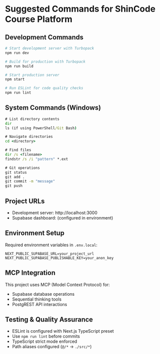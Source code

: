 # Suggested Commands for ShinCode Course Platform

## Development Commands
```bash
# Start development server with Turbopack
npm run dev

# Build for production with Turbopack
npm run build

# Start production server
npm start

# Run ESLint for code quality checks
npm run lint
```

## System Commands (Windows)
```cmd
# List directory contents
dir
ls (if using PowerShell/Git Bash)

# Navigate directories
cd <directory>

# Find files
dir /s <filename>
findstr /s /i "pattern" *.ext

# Git operations
git status
git add .
git commit -m "message"
git push
```

## Project URLs
- Development server: http://localhost:3000
- Supabase dashboard: (configured in environment)

## Environment Setup
Required environment variables in `.env.local`:
```
NEXT_PUBLIC_SUPABASE_URL=your_project_url
NEXT_PUBLIC_SUPABASE_PUBLISHABLE_KEY=your_anon_key
```

## MCP Integration
This project uses MCP (Model Context Protocol) for:
- Supabase database operations
- Sequential thinking tools
- PostgREST API interactions

## Testing & Quality Assurance
- ESLint is configured with Next.js TypeScript preset
- Use `npm run lint` before commits
- TypeScript strict mode enforced
- Path aliases configured (`@/*` → `./src/*`)